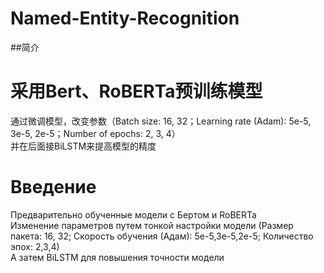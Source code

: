 # Named-Entity-Recognition

##简介

# 采用Bert、RoBERTa预训练模型
通过微调模型，改变参数（Batch size: 16, 32；Learning rate (Adam): 5e-5, 3e-5, 2e-5；Number of epochs: 2, 3, 4）<br>
并在后面接BiLSTM来提高模型的精度<br>


# Введение

Предварительно обученные модели с Бертом и RoBERTa<br>
Изменение параметров путем тонкой настройки модели (Размер пакета: 16, 32; Скорость обучения (Адам): 5e-5,3e-5,2e-5; Количество эпох: 2,3,4)<br>
А затем BiLSTM для повышения точности модели
